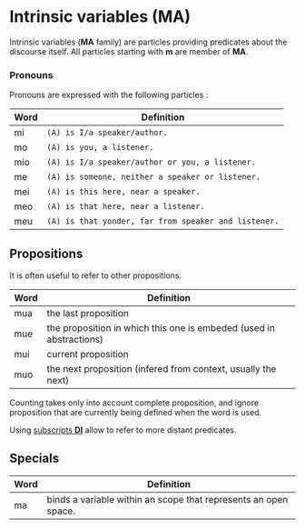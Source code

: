 # Intrinsic variables (MA)

Intrinsic variables (**MA** family) are particles providing predicates about the
discourse itself. All particles starting with **m** are member of **MA**.

### Pronouns

Pronouns are expressed with the following particles :

| Word | Definition                                           |
| ---- | ---------------------------------------------------- |
| mi   | `(A) is I/a speaker/author.`                         |
| mo   | `(A) is you, a listener.`                            |
| mio  | `(A) is I/a speaker/author or you, a listener.`      |
| me   | `(A) is someone, neither a speaker or listener.`     |
| mei  | `(A) is this here, near a speaker.`                  |
| meo  | `(A) is that here, near a listener.`                 |
| meu  | `(A) is that yonder, far from speaker and listener.` |

## Propositions

It is often useful to refer to other propositions.

| Word | Definition                                                          |
| ---- | ------------------------------------------------------------------- |
| mua  | the last proposition                                                |
| mue  | the proposition in which this one is embeded (used in abstractions) |
| mui  | current proposition                                                 |
| muo  | the next proposition (infered from context, usually the next)       |

Counting takes only into account complete proposition, and ignore proposition
that are currently being defined when the word is used.

Using [subscripts **DI**](../struct/DA_DI_DO_DU.md) allow to refer to more distant
predicates.

## Specials

| Word | Definition                                                      |
| ---- | --------------------------------------------------------------- |
| ma   | binds a variable within an scope that represents an open space. |
